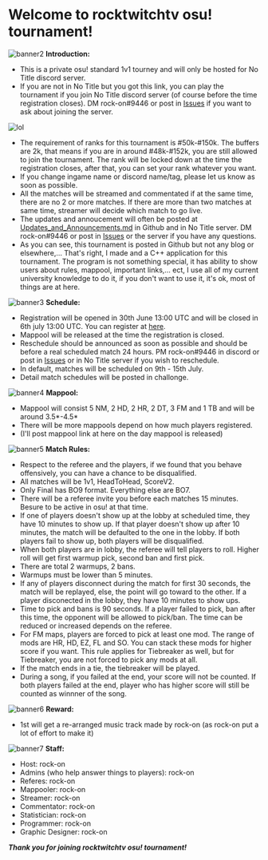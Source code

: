# Welcome to rocktwitchtv osu! tournament!

![banner2](https://user-images.githubusercontent.com/36922874/60381441-38718a80-9a7f-11e9-96df-9d766fac5beb.png)
**Introduction:**
- This is a private osu! standard 1v1 tourney and will only be hosted for No Title discord server.
- If you are not in No Title but you got this link, you can play the tournament if you join No Title discord server (of course before the time registration closes). DM rock-on#9446 or post in [Issues](https://github.com/fireser/rocktwitchtv-osu-tournament/issues) if you want to ask about joining the server.

![lol](https://user-images.githubusercontent.com/36922874/60385000-80f46c80-9aae-11e9-834a-4f795895e582.PNG)
- The requirement of ranks for this tournament is #50k-#150k. The buffers are 2k, that means if you are in around #48k-#152k, you are still allowed to join the tournament. The rank will be locked down at the time the registration closes, after that, you can set your rank whatever you want.
- If you change ingame name or discord name/tag, please let us know as soon as possible.
- All the matches will be streamed and commentated if at the same time, there are no 2 or more matches. If there are more than two matches at same time, streamer will decide which match to go live.
- The updates and annoucement will often be posted at [Updates_and_Announcements.md](https://github.com/fireser/rocktwitchtv-osu-tournament/blob/master/Updates_and_Announcements.md) in Github and in No Title server. DM rock-on#9446 or post in [Issues](https://github.com/fireser/rocktwitchtv-osu-tournament/issues) or the server if you have any questions.
- As you can see, this tournament is posted in Github but not any blog or elsewhere,... That's right, I made and a C++ application for this tournament. The program is not something special, it has ability to show users about rules, mappool, important links,... ect, I use all of my current university knowledge to do it, if you don't want to use it, it's ok, most of things are at here.

![banner3](https://user-images.githubusercontent.com/36922874/60381526-5f7c8c00-9a80-11e9-8bc0-2e815265e673.png)
**Schedule:**
- Registration will be opened in 30th June 13:00 UTC and will be closed in 6th july 13:00 UTC. You can register at [here](https://forms.gle/8ERnss38Ud6jnQY89).
- Mappool will be released at the time the registration is closed.
- Reschedule should be announced as soon as possible and should be before a real scheduled match 24 hours. PM rock-on#9446 in discord or post in [Issues](https://github.com/fireser/rocktwitchtv-osu-tournament/issues) or in No Title server if you wish to reschedule.
- In default, matches will be scheduled on 9th - 15th July.
- Detail match schedules will be posted in challonge.

![banner4](https://user-images.githubusercontent.com/36922874/60381530-6e633e80-9a80-11e9-844c-56d56945e96b.png)
**Mappool:**
- Mappool will consist 5 NM, 2 HD, 2 HR, 2 DT, 3 FM and 1 TB and will be around 3.5*-4.5*
- There will be more mappools depend on how much players registered.
- (I'll post mappool link at here on the day mappool is released)

![banner5](https://user-images.githubusercontent.com/36922874/60381573-22fd6000-9a81-11e9-9fe1-0ca9147646bd.png)
**Match Rules:**
- Respect to the referee and the players, if we found that you behave offensively, you can have a chance to be disqualified.
- All matches will be 1v1, HeadToHead, ScoreV2.
- Only Final has BO9 format. Everything else are BO7.
- There will be a referee invite you before each matches 15 minutes. Besure to be active in osu! at that time.
- If one of players doesn't show up at the lobby at scheduled time, they have 10 minutes to show up. If that player doesn't show up after 10 minutes, the match will be defaulted to the one in the lobby. If both players fail to show up, both players will be disqualified.
- When both players are in lobby, the referee will tell players to roll. Higher roll will get first warmup pick, second ban and first pick.
- There are total 2 warmups, 2 bans.
- Warmups must be lower than 5 minutes.
- If any of players disconnect during the match for first 30 seconds, the match will be replayed, else, the point will go toward to the  other. If a player disconected in the lobby, they have 10 minutes to show ups.
- Time to pick and bans is 90 seconds. If a player failed to pick, ban after this time, the opponent will be allowed to pick/ban. The time can be reduced or increased depends on the referee.
- For FM maps, players are forced to pick at least one mod. The range of mods are HR, HD, EZ, FL and SO. You can stack these mods for    higher score if you want. This rule applies for Tiebreaker as well, but for Tiebreaker, you are not forced to pick any mods at all.
- If the match ends in a tie, the tiebreaker will be played.
- During a song, if you failed at the end, your score will not be counted. If both players failed at the end, player who has higher   score will still be counted as winnner of the song.

![banner6](https://user-images.githubusercontent.com/36922874/60381611-a3bc5c00-9a81-11e9-881a-aebd9a5e3ac5.png)
**Reward:**
- 1st will get a re-arranged music track made by rock-on (as rock-on put a lot of effort to make it)

![banner7](https://user-images.githubusercontent.com/36922874/60381616-ae76f100-9a81-11e9-8b2f-378317ee456c.png)
**Staff:**
- Host: rock-on
- Admins (who help answer things to players): rock-on
- Referes: rock-on
- Mappooler: rock-on
- Streamer: rock-on
- Commentator: rock-on
- Statistician: rock-on
- Programmer: rock-on
- Graphic Designer: rock-on

***Thank you for joining rocktwitchtv osu! tournament!***
